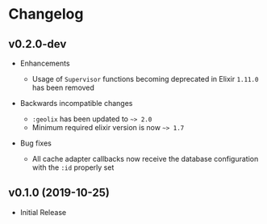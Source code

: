 # Changelog

## v0.2.0-dev

- Enhancements
    - Usage of `Supervisor` functions becoming deprecated in Elixir `1.11.0` has been removed

- Backwards incompatible changes
    - `:geolix` has been updated to `~> 2.0`
    - Minimum required elixir version is now `~> 1.7`

- Bug fixes
    - All cache adapter callbacks now receive the database configuration with the `:id` properly set

## v0.1.0 (2019-10-25)

- Initial Release
